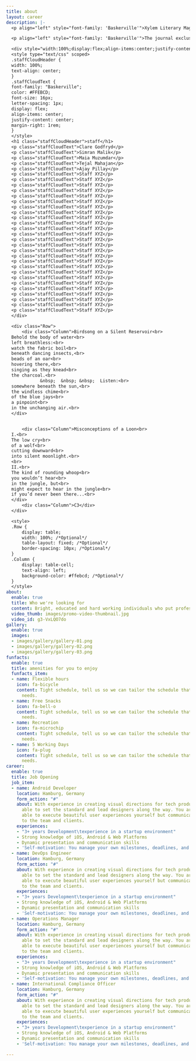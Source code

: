 ```yaml
---
title: about
layout: career
description: |-
  <p align="left" style="font-family: 'Baskerville'">Xylem Literary Magazine is an independent, student-run literary magazine at the University of Michigan that annually publishes original undergraduate student writing and art, including poetry, fiction, creative nonfiction, artwork and photography.</p>

  <p align="left" style="font-family: 'Baskerville'">The journal exclusively features the creative work of University of Michigan undergraduates, and all aspects of the journal’s publicity, production, and publication are student-run. All students are encouraged to submit writing and art for consideration. Beyond submitting work, there are numerous other ways to become involved in the creation of Xylem − from advertising to layout design to selecting pieces for publication.</p>

  <div style="width:100%;display:flex;align-items:center;justify-content:center;flex-wrap:wrap;">
  <style type="text/css" scoped>
  .staffCloudHeader {
  width: 100%;
  text-align: center;
  }
  .staffCloudText {
  font-family: "Baskerville";
  color: #FFEBCD;
  font-size: 16px;
  letter-spacing: 1px;
  display: flex;
  align-items: center;
  justify-content: center;
  margin-right: 1rem;
  }
  </style>
  <h1 class="staffCloudHeader">staff</h1>
  <p class="staffCloudText">Clare Godfryd</p>
  <p class="staffCloudText">Simran Malik</p>
  <p class="staffCloudText">Maia Muzumdar</p>
  <p class="staffCloudText">Tejal Mahajan</p>
  <p class="staffCloudText">Ajay Pillay</p>
  <p class="staffCloudText">Staff XYZ</p>
  <p class="staffCloudText">Staff XYZ</p>
  <p class="staffCloudText">Staff XYZ</p>
  <p class="staffCloudText">Staff XYZ</p>
  <p class="staffCloudText">Staff XYZ</p>
  <p class="staffCloudText">Staff XYZ</p>
  <p class="staffCloudText">Staff XYZ</p>
  <p class="staffCloudText">Staff XYZ</p>
  <p class="staffCloudText">Staff XYZ</p>
  <p class="staffCloudText">Staff XYZ</p>
  <p class="staffCloudText">Staff XYZ</p>
  <p class="staffCloudText">Staff XYZ</p>
  <p class="staffCloudText">Staff XYZ</p>
  <p class="staffCloudText">Staff XYZ</p>
  <p class="staffCloudText">Staff XYZ</p>
  <p class="staffCloudText">Staff XYZ</p>
  <p class="staffCloudText">Staff XYZ</p>
  <p class="staffCloudText">Staff XYZ</p>
  <p class="staffCloudText">Staff XYZ</p>
  <p class="staffCloudText">Staff XYZ</p>
  <p class="staffCloudText">Staff XYZ</p>
  <p class="staffCloudText">Staff XYZ</p>
  <p class="staffCloudText">Staff XYZ</p>
  <p class="staffCloudText">Staff XYZ</p>
  <p class="staffCloudText">Staff XYZ</p>
  <p class="staffCloudText">Staff XYZ</p>
  </div>

  <div class="Row">
      <div class="Column">Birdsong on a Silent Reservoir<br>
  Behold the body of water<br>
  left breathless:<br>
  watch the fabric boil<br>
  beneath dancing insects,<br>
  beads of an oar<br>
  hovering there,<br>
  singing as they knead<br>
  the charcoal.<br>
             &nbsp;  &nbsp; &nbsp;  Listen:<br>
  somewhere beneath the sun,<br>
  the windless chime<br>
  of the blue jays<br>
  a pinpoint<br>
  in the unchanging air.<br>
  </div>


      <div class="Column">Misconceptions of a Loon<br>
  I.<br>
  The low cry<br>
  of a wolf<br>
  cutting downward<br>
  into silent moonlight.<br>
  <br>
  II.<br>
  The kind of rounding whoop<br>
  you wouldn’t hear<br>
  in the jungle, but<br>
  might expect to hear in the jungle<br>
  if you’d never been there...<br>
  </div>
      <div class="Column">C3</div>
  </div>

  <style>
  .Row {
      display: table;
      width: 100%; /*Optional*/
      table-layout: fixed; /*Optional*/
      border-spacing: 10px; /*Optional*/
  }
  .Column {
      display: table-cell;
      text-align: left;
      background-color: #ffebcd; /*Optional*/
  }
  </style>
about:
  enable: true
  title: Who we're looking for
  content: Bright, educated and hard working individuals who put professionalism first.
  video_thumb: images/promo-video-thumbnail.jpg
  video_id: g3-VxLQO7do
gallery:
  enable: true
  images:
  - images/gallery/gallery-01.png
  - images/gallery/gallery-02.png
  - images/gallery/gallery-03.png
funfacts:
  enable: true
  title: amenities for you to enjoy
  funfacts_item:
  - name: Flexible hours
    icon: fa-bicycle
    content: Tight schedule, tell us so we can tailor the schedule that fits your
      needs.
  - name: Free Snacks
    icon: fa-bell-o
    content: Tight schedule, tell us so we can tailor the schedule that fits your
      needs.
  - name: Recreation
    icon: fa-microchip
    content: Tight schedule, tell us so we can tailor the schedule that fits your
      needs.
  - name: 5 Working Days
    icon: fa-plug
    content: Tight schedule, tell us so we can tailor the schedule that fits your
      needs.
career:
  enable: true
  title: Job Opening
  job_item:
  - name: Android Developer
    location: Hamburg, Germany
    form_action: "#"
    about: With experience in creating visual directions for tech products, you are
      able to set the standard and lead designers along the way. You are not only
      able to execute beautiful user experiences yourself but communicate those concepts
      to the team and clients.
    experiences:
    - "3+ years Development\texperience in a startup environment"
    - Strong knowledge of iOS, Android & Web Platforms
    - Dynamic presentation and communication skills
    - 'Self-motivation: You manage your own milestones, deadlines, and priorities'
  - name: DevOps Engineer
    location: Hamburg, Germany
    form_action: "#"
    about: With experience in creating visual directions for tech products, you are
      able to set the standard and lead designers along the way. You are not only
      able to execute beautiful user experiences yourself but communicate those concepts
      to the team and clients.
    experiences:
    - "3+ years Development\texperience in a startup environment"
    - Strong knowledge of iOS, Android & Web Platforms
    - Dynamic presentation and communication skills
    - 'Self-motivation: You manage your own milestones, deadlines, and priorities'
  - name: Operations Manager
    location: Hamburg, Germany
    form_action: "#"
    about: With experience in creating visual directions for tech products, you are
      able to set the standard and lead designers along the way. You are not only
      able to execute beautiful user experiences yourself but communicate those concepts
      to the team and clients.
    experiences:
    - "3+ years Development\texperience in a startup environment"
    - Strong knowledge of iOS, Android & Web Platforms
    - Dynamic presentation and communication skills
    - 'Self-motivation: You manage your own milestones, deadlines, and priorities'
  - name: International Compliance Officer
    location: Hamburg, Germany
    form_action: "#"
    about: With experience in creating visual directions for tech products, you are
      able to set the standard and lead designers along the way. You are not only
      able to execute beautiful user experiences yourself but communicate those concepts
      to the team and clients.
    experiences:
    - "3+ years Development\texperience in a startup environment"
    - Strong knowledge of iOS, Android & Web Platforms
    - Dynamic presentation and communication skills
    - 'Self-motivation: You manage your own milestones, deadlines, and priorities'

---
```

